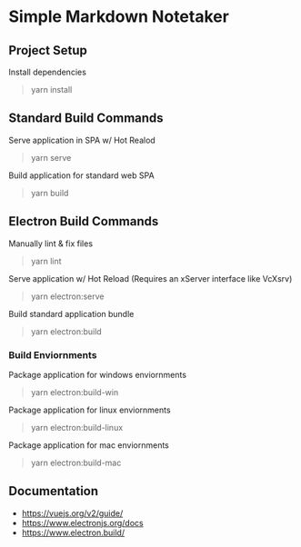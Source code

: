 # Simple Markdown Notetaker

## Project Setup

Install dependencies

> yarn install

## Standard Build Commands

Serve application in SPA w/ Hot Realod

> yarn serve

Build application for standard web SPA

> yarn build

## Electron Build Commands

Manually lint & fix files

> yarn lint

Serve application w/ Hot Reload (Requires an xServer interface like VcXsrv)

> yarn electron:serve

Build standard application bundle

> yarn electron:build

### Build Enviornments

Package application for windows enviornments

> yarn electron:build-win

Package application for linux enviornments

> yarn electron:build-linux

Package application for mac enviornments

> yarn electron:build-mac

## Documentation

- https://vuejs.org/v2/guide/
- https://www.electronjs.org/docs
- https://www.electron.build/

